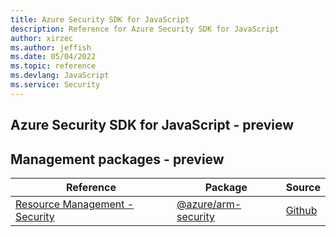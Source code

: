 ```yaml
---
title: Azure Security SDK for JavaScript
description: Reference for Azure Security SDK for JavaScript
author: xirzec
ms.author: jeffish
ms.date: 05/04/2022
ms.topic: reference
ms.devlang: JavaScript
ms.service: Security
---
```

## Azure Security SDK for JavaScript - preview
## Management packages - preview
| Reference | Package | Source |
|---|---|---|
|[Resource Management - Security](javascript/api/overview/azure/arm-security-readme)|[@azure/arm-security](https://www.npmjs.com/package/@azure/arm-security)|[Github](https://github.com/Azure/azure-sdk-for-js/blob/main/sdk/security/arm-security)|

